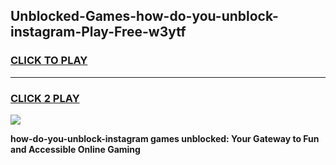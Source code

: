 
## Unblocked-Games-how-do-you-unblock-instagram-Play-Free-w3ytf
<h3>
<a href="https://premium76.site?title=how-do-you-unblock-instagram&ref=20M">CLICK TO PLAY</a></h3>
<hr>

<h3>
<a href="https://premium76.site?title=how-do-you-unblock-instagram&ref=20M">CLICK 2 PLAY</a>
  
</h3>

<a href="https://premium76.site?title=how-do-you-unblock-instagram&ref=19M"><img src="https://clearcache.store/games.png"></a>


**how-do-you-unblock-instagram games unblocked: Your Gateway to Fun and Accessible Online Gaming**
